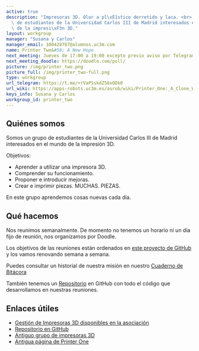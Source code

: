 ```yaml
---
active: true
description: "Impresoras 3D. Olor a pl\xE1stico derretido y laca. <br> Somos un grupo\
  \ de estudiantes de la Universidad Carlos III de Madrid interesados en el mundo\
  \ de la impresi\xF3n 3D."
layout: workgroup
manager: "Susana y Carlos"
manager_email: 100428787@alumnos.uc3m.com
name: Printer Two&#58; A New Hope
next_meeting: Jueves de 17:00 a 19:00 excepto previo aviso por Telegram
next_meeting_doodle: https://doodle.com/poll/
picture: /img/printer_two.png
picture_full: /img/printer_two-full.png
type: workgroup
url_telegram: https://t.me/+rVaPSskdZ58xODk0
url_wiki: https://apps-robots.uc3m.es/asrob/wiki/Printer_One:_A_Clone_Wars_Story
keys_info: Susana y Carlos
workgroup_id: printer_two
---
```


<!--- Model for next_meeting string here --->
<!--- next_meeting: Jueves, 21/12/2017 de 15:00 a 19:00 en 1.0.B06 --->

## Quiénes somos

Somos un grupo de estudiantes de la Universidad Carlos III de Madrid interesados en el mundo de la impresión 3D.

Objetivos:

 * Aprender a utilizar una impresora 3D.
 * Comprender su funcionamiento.
 * Proponer e introducir mejoras.
 * Crear e imprimir piezas. MUCHAS. PIEZAS.

En este grupo aprendemos cosas nuevas cada día.

## Qué hacemos

Nos reunimos semanalmente. De momento no tenemos un horario ni un día fijo de reunión, nos organizamos por Doodle.

Los objetivos de las reuniones están ordenados en [este proyecto de GitHub](https://github.com/asrob-uc3m/impresoras-asrob/projects/1) y los vamos renovando semana a semana.

Puedes consultar un historial de nuestra misión en nuestro [Cuaderno de Bitácora](https://github.com/asrob-uc3m/impresoras-asrob/wiki/Printer-One-A-Clone-Wars-Story.-Cuaderno-de-Bit%C3%A1cora)

También tenemos un [Repositorio](https://github.com/asrob-uc3m/impresoras-asrob) en GitHub con todo el código que desarrollamos en nuestras reuniones.

## Enlaces útiles
 * [Gestión de Impresoras 3D disponibles en la asociación](https://apps-robots.uc3m.es/asrob/printers/)
 * [Repositorio en GitHub](https://github.com/asrob-uc3m/impresoras-asrob)
 * [Antiguo grupo de impresoras 3D](https://apps-robots.uc3m.es/asrob/wiki/Impresora-3D_Open_Source)
 * [Antigua página de Printer One](https://apps-robots.uc3m.es/asrob/wiki/Printer_One:_A_Clone_Wars_Story)
